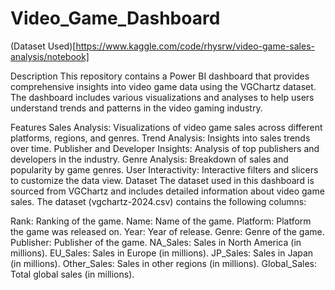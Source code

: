 # Video_Game_Dashboard
(Dataset Used)[https://www.kaggle.com/code/rhysrw/video-game-sales-analysis/notebook]

Description
This repository contains a Power BI dashboard that provides comprehensive insights into video game data using the VGChartz dataset. The dashboard includes various visualizations and analyses to help users understand trends and patterns in the video gaming industry.

Features
Sales Analysis: Visualizations of video game sales across different platforms, regions, and genres.
Trend Analysis: Insights into sales trends over time.
Publisher and Developer Insights: Analysis of top publishers and developers in the industry.
Genre Analysis: Breakdown of sales and popularity by game genres.
User Interactivity: Interactive filters and slicers to customize the data view.
Dataset
The dataset used in this dashboard is sourced from VGChartz and includes detailed information about video game sales. The dataset (vgchartz-2024.csv) contains the following columns:

Rank: Ranking of the game.
Name: Name of the game.
Platform: Platform the game was released on.
Year: Year of release.
Genre: Genre of the game.
Publisher: Publisher of the game.
NA_Sales: Sales in North America (in millions).
EU_Sales: Sales in Europe (in millions).
JP_Sales: Sales in Japan (in millions).
Other_Sales: Sales in other regions (in millions).
Global_Sales: Total global sales (in millions).
